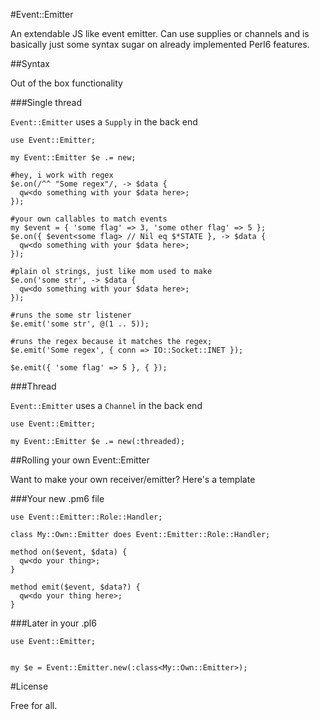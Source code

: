 #Event::Emitter

An extendable JS like event emitter.  Can use supplies or channels and is basically just some syntax sugar on already implemented Perl6 features.

##Syntax

Out of the box functionality

###Single thread

```Event::Emitter``` uses a ```Supply``` in the back end

```perl6
use Event::Emitter;

my Event::Emitter $e .= new;

#hey, i work with regex
$e.on(/^^ "Some regex"/, -> $data {
  qw<do something with your $data here>;
});

#your own callables to match events
my $event = { 'some flag' => 3, 'some other flag' => 5 };
$e.on({ $event<some flag> // Nil eq $*STATE }, -> $data {
  qw<do something with your $data here>;
});

#plain ol strings, just like mom used to make
$e.on('some str', -> $data {
  qw<do something with your $data here>;
});

#runs the some str listener
$e.emit('some str', @(1 .. 5)); 

#runs the regex because it matches the regex;
$e.emit('Some regex', { conn => IO::Socket::INET }); 

$e.emit({ 'some flag' => 5 }, { });
```

###Thread

```Event::Emitter``` uses a ```Channel``` in the back end

```perl6
use Event::Emitter;

my Event::Emitter $e .= new(:threaded);
```

##Rolling your own Event::Emitter

Want to make your own receiver/emitter?  Here's a template

###Your new .pm6 file

```perl6
use Event::Emitter::Role::Handler;

class My::Own::Emitter does Event::Emitter::Role::Handler;

method on($event, $data) {
  qw<do your thing>;
}

method emit($event, $data?) {
  qw<do your thing here>;
}
```

###Later in your .pl6

```perl6
use Event::Emitter;


my $e = Event::Emitter.new(:class<My::Own::Emitter>);
```

#License

Free for all.
